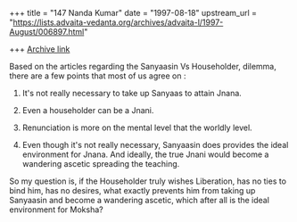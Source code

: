 +++
title = "147 Nanda Kumar"
date = "1997-08-18"
upstream_url = "https://lists.advaita-vedanta.org/archives/advaita-l/1997-August/006897.html"

+++
[Archive link](https://lists.advaita-vedanta.org/archives/advaita-l/1997-August/006897.html)

Based on the articles regarding the Sanyaasin Vs Householder, dilemma,
there are  a few points that most of us agree on :

1. It's not really necessary to take up Sanyaas to attain Jnana.

2. Even a householder can be a Jnani.

3. Renunciation is more on the mental level that the worldly level.

4. Even though it's not really necessary, Sanyaasin does provides the
ideal environment for Jnana. And ideally, the true Jnani would become a
wandering ascetic spreading the teaching.

So my question is, if the Householder truly wishes Liberation, has no ties
to bind him, has no desires, what exactly prevents him from taking up
Sanyaasin and become a wandering ascetic, which after all is the ideal
environment for Moksha?

